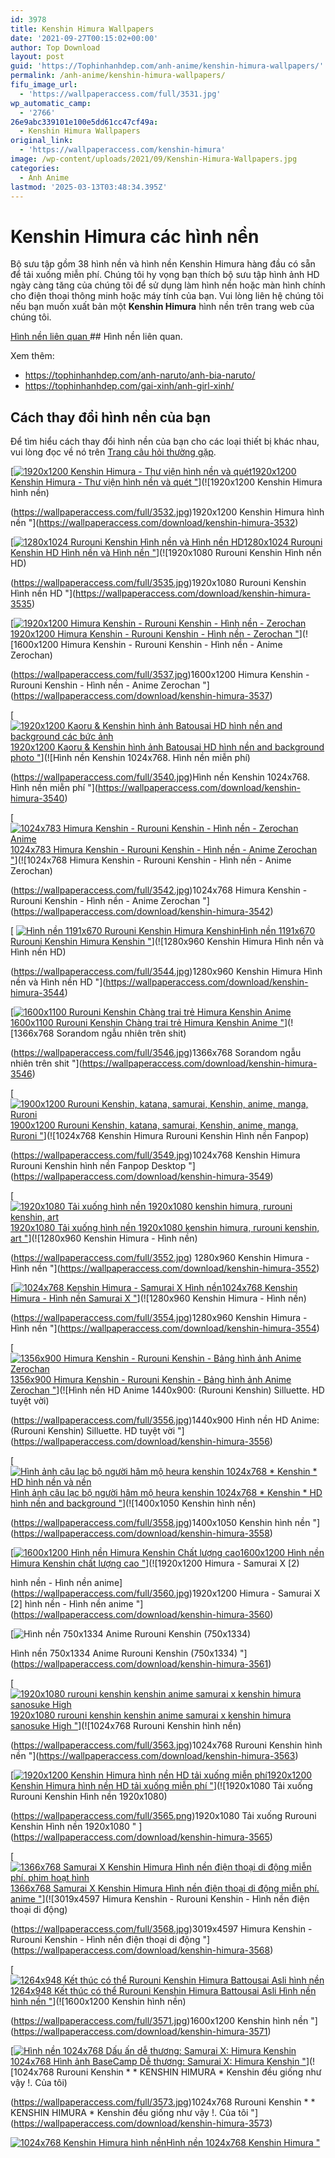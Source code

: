 ```yaml
---
id: 3978
title: Kenshin Himura Wallpapers
date: '2021-09-27T00:15:02+00:00'
author: Top Download
layout: post
guid: 'https://Tophinhanhdep.com/anh-anime/kenshin-himura-wallpapers/'
permalink: /anh-anime/kenshin-himura-wallpapers/
fifu_image_url:
  - 'https://wallpaperaccess.com/full/3531.jpg'
wp_automatic_camp:
  - '2766'
26e9abc339101e100e5dd61cc47cf49a:
  - Kenshin Himura Wallpapers
original_link:
  - 'https://wallpaperaccess.com/kenshin-himura'
image: /wp-content/uploads/2021/09/Kenshin-Himura-Wallpapers.jpg
categories:
  - Ảnh Anime
lastmod: '2025-03-13T03:48:34.395Z'
---
```

# Kenshin Himura các hình nền

Bộ sưu tập gồm 38 hình nền và hình nền Kenshin Himura hàng đầu có sẵn để tải xuống miễn phí. Chúng tôi hy vọng bạn thích bộ sưu tập hình ảnh HD ngày càng tăng của chúng tôi để sử dụng làm hình nền hoặc màn hình chính cho điện thoại thông minh hoặc máy tính của bạn. Vui lòng liên hệ chúng tôi nếu bạn muốn xuất bản một **Kenshin Himura** hình nền trên trang web của chúng tôi.

[Hình nền liên quan ](#related) ## Hình nền liên quan.

   
 Xem thêm:

   
- <https://tophinhanhdep.com/anh-naruto/anh-bia-naruto/>
- <https://tophinhanhdep.com/gai-xinh/anh-girl-xinh/>

## Cách thay đổi hình nền của bạn

Để tìm hiểu cách thay đổi hình nền của bạn cho các loại thiết bị khác nhau, vui lòng đọc về nó trên [Trang câu hỏi thường gặp](https://tophinhanhdep.com/faq/).

  
[[![1920x1200 Kenshin Himura - Thư viện hình nền và quét](https://wallpaperaccess.com/full/3531.jpg)1920x1200 Kenshin Himura - Thư viện hình nền và quét "](https://wallpaperaccess.com/download/kenshin-himura-3531)](![1920x1200 Kenshin Himura hình nền)

(https://wallpaperaccess.com/full/3532.jpg)1920x1200 Kenshin Himura hình nền "](https://wallpaperaccess.com/download/kenshin-himura-3532)

[[![1280x1024 Rurouni Kenshin Hình nền và Hình nền HD](https://wallpaperaccess.com/full/3533.jpg)1280x1024 Rurouni Kenshin HD Hình nền và Hình nền "](https://wallpaperaccess.com/download/kenshin-himura-3533)](![1920x1080 Rurouni Kenshin Hình nền HD)

(https://wallpaperaccess.com/full/3535.jpg)1920x1080 Rurouni Kenshin Hình nền HD "](https://wallpaperaccess.com/download/kenshin-himura-3535)

[[![1920x1200 Himura Kenshin - Rurouni Kenshin - Hình nền - Zerochan](https://wallpaperaccess.com/full/3536.jpg)1920x1200 Himura Kenshin - Rurouni Kenshin - Hình nền - Zerochan "](https://wallpaperaccess.com/download/kenshin-himura-3536)](![1600x1200 Himura Kenshin - Rurouni Kenshin - Hình nền - Anime Zerochan)

(https://wallpaperaccess.com/full/3537.jpg)1600x1200 Himura Kenshin - Rurouni Kenshin - Hình nền - Anime Zerochan "](https://wallpaperaccess.com/download/kenshin-himura-3537)

[[![1920x1200 Kaoru & Kenshin hình ảnh Batousai HD hình nền and background các bức ảnh](https://wallpaperaccess.com/full/3539.jpg)1920x1200 Kaoru &amp; Kenshin hình ảnh Batousai HD hình nền and background photo "](https://wallpaperaccess.com/download/kenshin-himura-3539)](![Hình nền Kenshin 1024x768.  Hình nền miễn phí)

(https://wallpaperaccess.com/full/3540.jpg)Hình nền Kenshin 1024x768. Hình nền miễn phí "](https://wallpaperaccess.com/download/kenshin-himura-3540)

[[![1024x783 Himura Kenshin - Rurouni Kenshin - Hình nền - Zerochan Anime](https://wallpaperaccess.com/full/3541.jpg)1024x783 Himura Kenshin - Rurouni Kenshin - Hình nền - Anime Zerochan "](https://wallpaperaccess.com/download/kenshin-himura-3541)](![1024x768 Himura Kenshin - Rurouni Kenshin - Hình nền - Anime Zerochan)

(https://wallpaperaccess.com/full/3542.jpg)1024x768 Himura Kenshin - Rurouni Kenshin - Hình nền - Anime Zerochan "](https://wallpaperaccess.com/download/kenshin-himura-3542)

[ [![Hình nền 1191x670 Rurouni Kenshin Himura Kenshin](https://wallpaperaccess.com/full/3543.jpg)Hình nền 1191x670 Rurouni Kenshin Himura Kenshin "](https://wallpaperaccess.com/download/kenshin-himura-3543)](![1280x960 Kenshin Himura Hình nền và Hình nền HD)

(https://wallpaperaccess.com/full/3544.jpg)1280x960 Kenshin Himura Hình nền và Hình nền HD "](https://wallpaperaccess.com/download/kenshin-himura-3544)

[[![1600x1100 Rurouni Kenshin Chàng trai trẻ Himura Kenshin Anime](https://wallpaperaccess.com/full/3545.jpg)1600x1100 Rurouni Kenshin Chàng trai trẻ Himura Kenshin Anime "](https://wallpaperaccess.com/download/kenshin-himura-3545)](![1366x768 Sorandom ngẫu nhiên trên shit)

(https://wallpaperaccess.com/full/3546.jpg)1366x768 Sorandom ngẫu nhiên trên shit "](https://wallpaperaccess.com/download/kenshin-himura-3546)

[[![1900x1200 Rurouni Kenshin, katana, samurai, Kenshin, anime, manga, Ruroni](https://wallpaperaccess.com/full/3548.jpg)1900x1200 Rurouni Kenshin, katana, samurai, Kenshin, anime, manga, Ruroni "](https://wallpaperaccess.com/download/kenshin-himura-3548)](![1024x768 Kenshin Himura Rurouni Kenshin Hình nền Fanpop)

(https://wallpaperaccess.com/full/3549.jpg)1024x768 Kenshin Himura Rurouni Kenshin hình nền Fanpop Desktop "](https://wallpaperaccess.com/download/kenshin-himura-3549)

[[![1920x1080 Tải xuống hình nền 1920x1080 kenshin himura, rurouni kenshin, art](https://wallpaperaccess.com/full/3551.jpg)1920x1080 Tải xuống hình nền 1920x1080 kenshin himura, rurouni kenshin, art "](https://wallpaperaccess.com/download/kenshin-himura-3551)](![1280x960 Kenshin Himura - Hình nền)

(https://wallpaperaccess.com/full/3552.jpg) 1280x960 Kenshin Himura - Hình nền "](https://wallpaperaccess.com/download/kenshin-himura-3552)

[[![1024x768 Kenshin Himura - Samurai X Hình nền](https://wallpaperaccess.com/full/3553.jpg)1024x768 Kenshin Himura - Hình nền Samurai X "](https://wallpaperaccess.com/download/kenshin-himura-3553)](![1280x960 Kenshin Himura - Hình nền)

(https://wallpaperaccess.com/full/3554.jpg)1280x960 Kenshin Himura - Hình nền "](https://wallpaperaccess.com/download/kenshin-himura-3554)

[[![1356x900 Himura Kenshin - Rurouni Kenshin - Bảng hình ảnh Anime Zerochan](https://wallpaperaccess.com/full/3555.jpg)1356x900 Himura Kenshin - Rurouni Kenshin - Bảng hình ảnh Anime Zerochan "](https://wallpaperaccess.com/download/kenshin-himura-3555)](![Hình nền HD Anime 1440x900: (Rurouni Kenshin) Silluette.  HD tuyệt vời)

(https://wallpaperaccess.com/full/3556.jpg)1440x900 Hình nền HD Anime: (Rurouni Kenshin) Silluette. HD tuyệt vời "](https://wallpaperaccess.com/download/kenshin-himura-3556)

[[![Hình ảnh câu lạc bộ người hâm mộ heura kenshin 1024x768 * Kenshin * HD hình nền và nền](https://wallpaperaccess.com/full/3557.jpg)Hình ảnh câu lạc bộ người hâm mộ heura kenshin 1024x768 \* Kenshin \* HD hình nền and background "](https://wallpaperaccess.com/download/kenshin-himura-3557)](![1400x1050 Kenshin hình nền)

(https://wallpaperaccess.com/full/3558.jpg)1400x1050 Kenshin hình nền "](https://wallpaperaccess.com/download/kenshin-himura-3558)

[[![1600x1200 Hình nền Himura Kenshin Chất lượng cao](https://wallpaperaccess.com/full/3559.jpg)1600x1200 Hình nền Himura Kenshin chất lượng cao "](https://wallpaperaccess.com/download/kenshin-himura-3559)](![1920x1200 Himura - Samurai X [2)

 hình nền - Hình nền anime](https://wallpaperaccess.com/full/3560.jpg)1920x1200 Himura - Samurai X \[2\] hình nền - Hình nền anime "](https://wallpaperaccess.com/download/kenshin-himura-3560)

[![Hình nền 750x1334 Anime Rurouni Kenshin (750x1334)](https://wallpaperaccess.com/full/3561.jpg)

Hình nền 750x1334 Anime Rurouni Kenshin (750x1334) "](https://wallpaperaccess.com/download/kenshin-himura-3561)

[[![1920x1080 rurouni kenshin kenshin anime samurai x kenshin himura sanosuke High](https://wallpaperaccess.com/full/3562.jpg)1920x1080 rurouni kenshin kenshin anime samurai x kenshin himura sanosuke High "](https://wallpaperaccess.com/download/kenshin-himura-3562)](![1024x768 Rurouni Kenshin hình nền)

(https://wallpaperaccess.com/full/3563.jpg)1024x768 Rurouni Kenshin hình nền "](https://wallpaperaccess.com/download/kenshin-himura-3563)

[[![1920x1200 Kenshin Himura hình nền HD tải xuống miễn phí](https://wallpaperaccess.com/full/3564.jpg)1920x1200 Kenshin Himura hình nền HD tải xuống miễn phí "](https://wallpaperaccess.com/download/kenshin-himura-3564)](![1920x1080 Tải xuống Rurouni Kenshin Hình nền 1920x1080)

(https://wallpaperaccess.com/full/3565.png)1920x1080 Tải xuống Rurouni Kenshin Hình nền 1920x1080 " ](https://wallpaperaccess.com/download/kenshin-himura-3565)

[[![1366x768 Samurai X Kenshin Himura Hình nền điện thoại di động miễn phí.  phim hoạt hình](https://wallpaperaccess.com/full/3567.jpg)1366x768 Samurai X Kenshin Himura Hình nền điện thoại di động miễn phí. anime "](https://wallpaperaccess.com/download/kenshin-himura-3567)](![3019x4597 Himura Kenshin - Rurouni Kenshin - Hình nền điện thoại di động)

(https://wallpaperaccess.com/full/3568.jpg)3019x4597 Himura Kenshin - Rurouni Kenshin - Hình nền điện thoại di động "](https://wallpaperaccess.com/download/kenshin-himura-3568)

[[![1264x948 Kết thúc có thể Rurouni Kenshin Himura Battousai Asli hình nền](https://wallpaperaccess.com/full/3570.jpg)1264x948 Kết thúc có thể Rurouni Kenshin Himura Battousai Asli Hình nền hình nền "](https://wallpaperaccess.com/download/kenshin-himura-3570)](![1600x1200 Kenshin hình nền)

(https://wallpaperaccess.com/full/3571.jpg)1600x1200 Kenshin hình nền "](https://wallpaperaccess.com/download/kenshin-himura-3571)

[[![Hình nền 1024x768 Dấu ấn dễ thương: Samurai X: Himura Kenshin](https://wallpaperaccess.com/full/3572.jpg)1024x768 Hình ảnh BaseCamp Dễ thương: Samurai X: Himura Kenshin "](https://wallpaperaccess.com/download/kenshin-himura-3572)](![1024x768 Rurouni Kenshin * * KENSHIN HIMURA * Kenshin đều giống như vậy !.  Của tôi)

(https://wallpaperaccess.com/full/3573.jpg)1024x768 Rurouni Kenshin \* \* KENSHIN HIMURA \* Kenshin đều giống như vậy !. Của tôi "](https://wallpaperaccess.com/download/kenshin-himura-3573)

[![1024x768 Kenshin Himura hình nền](https://wallpaperaccess.com/full/3574.jpg)Hình nền 1024x768 Kenshin Himura "](https://wallpaperaccess.com/download/kenshin-himura-3574)

